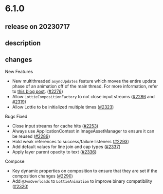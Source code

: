 # 6.1.0

## release on 20230717
## description
## changes
New Features

* New multithreaded <code>asyncUpdates</code> feature which moves the entire update phase of an animation off of the main thread. For more information, refer to <a href="https://gpeal.medium.com/lottie-android-6-1-lottie-goes-multithreaded-67c09c091fd7" rel="nofollow">this blog post</a>. (<a href="https://github.com/airbnb/lottie-android/pull/2276" data-hovercard-type="pull_request" data-hovercard-url="/airbnb/lottie-android/pull/2276/hovercard">#2276</a>)
* Allow <code>LottieCompositionFactory</code> to not close input streams (<a href="https://github.com/airbnb/lottie-android/pull/2286" data-hovercard-type="pull_request" data-hovercard-url="/airbnb/lottie-android/pull/2286/hovercard">#2286</a> and <a href="https://github.com/airbnb/lottie-android/pull/2319" data-hovercard-type="pull_request" data-hovercard-url="/airbnb/lottie-android/pull/2319/hovercard">#2319</a>)
* Allow Lottie to be initialized multiple times (<a href="https://github.com/airbnb/lottie-android/pull/2323" data-hovercard-type="pull_request" data-hovercard-url="/airbnb/lottie-android/pull/2323/hovercard">#2323</a>)

Bugs Fixed

* Close input streams for cache hits (<a href="https://github.com/airbnb/lottie-android/pull/2253" data-hovercard-type="pull_request" data-hovercard-url="/airbnb/lottie-android/pull/2253/hovercard">#2253</a>)
* Always use ApplicationContext in ImageAssetManager to ensure it can be reused (<a href="https://github.com/airbnb/lottie-android/pull/2289" data-hovercard-type="pull_request" data-hovercard-url="/airbnb/lottie-android/pull/2289/hovercard">#2289</a>)
* Hold weak references to success/failure listeners (<a href="https://github.com/airbnb/lottie-android/pull/2293" data-hovercard-type="pull_request" data-hovercard-url="/airbnb/lottie-android/pull/2293/hovercard">#2293</a>)
* Add default values for line join and cap types (<a href="https://github.com/airbnb/lottie-android/pull/2337" data-hovercard-type="pull_request" data-hovercard-url="/airbnb/lottie-android/pull/2337/hovercard">#2337</a>)
* Apply layer parent opacity to text (<a href="https://github.com/airbnb/lottie-android/pull/2336" data-hovercard-type="pull_request" data-hovercard-url="/airbnb/lottie-android/pull/2336/hovercard">#2336</a>)

Compose

* Key dynamic properties on composition to ensure that they are set if the composition changes (<a href="https://github.com/airbnb/lottie-android/pull/2290" data-hovercard-type="pull_request" data-hovercard-url="/airbnb/lottie-android/pull/2290/hovercard">#2290</a>)
* Add <code>@JvmOverloads</code> to <code>LottieAnimation</code> to improve binary compatibility (<a href="https://github.com/airbnb/lottie-android/pull/2320" data-hovercard-type="pull_request" data-hovercard-url="/airbnb/lottie-android/pull/2320/hovercard">#2320</a>)

